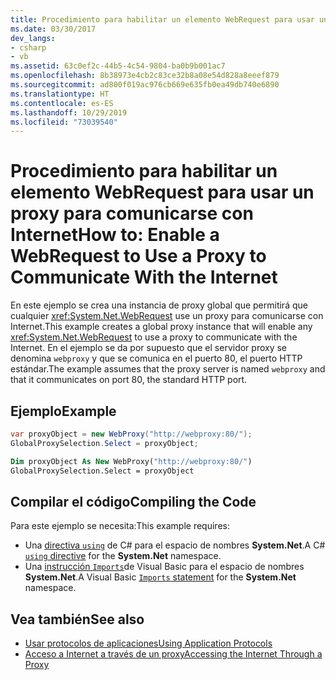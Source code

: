 ```yaml
---
title: Procedimiento para habilitar un elemento WebRequest para usar un proxy para comunicarse con Internet
ms.date: 03/30/2017
dev_langs:
- csharp
- vb
ms.assetid: 63c0ef2c-44b5-4c54-9804-ba0b9b001ac7
ms.openlocfilehash: 8b38973e4cb2c83ce32b8a08e54d828a8eeef879
ms.sourcegitcommit: ad800f019ac976cb669e635fb0ea49db740e6890
ms.translationtype: HT
ms.contentlocale: es-ES
ms.lasthandoff: 10/29/2019
ms.locfileid: "73039540"
---
```

# <a name="how-to-enable-a-webrequest-to-use-a-proxy-to-communicate-with-the-internet"></a><span data-ttu-id="71147-102">Procedimiento para habilitar un elemento WebRequest para usar un proxy para comunicarse con Internet</span><span class="sxs-lookup"><span data-stu-id="71147-102">How to: Enable a WebRequest to Use a Proxy to Communicate With the Internet</span></span>

<span data-ttu-id="71147-103">En este ejemplo se crea una instancia de proxy global que permitirá que cualquier <xref:System.Net.WebRequest> use un proxy para comunicarse con Internet.</span><span class="sxs-lookup"><span data-stu-id="71147-103">This example creates a global proxy instance that will enable any <xref:System.Net.WebRequest> to use a proxy to communicate with the Internet.</span></span> <span data-ttu-id="71147-104">En el ejemplo se da por supuesto que el servidor proxy se denomina `webproxy` y que se comunica en el puerto 80, el puerto HTTP estándar.</span><span class="sxs-lookup"><span data-stu-id="71147-104">The example assumes that the proxy server is named `webproxy` and that it communicates on port 80, the standard HTTP port.</span></span>

## <a name="example"></a><span data-ttu-id="71147-105">Ejemplo</span><span class="sxs-lookup"><span data-stu-id="71147-105">Example</span></span>

```csharp
var proxyObject = new WebProxy("http://webproxy:80/");
GlobalProxySelection.Select = proxyObject;
```

```vb
Dim proxyObject As New WebProxy("http://webproxy:80/")
GlobalProxySelection.Select = proxyObject
```

## <a name="compiling-the-code"></a><span data-ttu-id="71147-106">Compilar el código</span><span class="sxs-lookup"><span data-stu-id="71147-106">Compiling the Code</span></span>

<span data-ttu-id="71147-107">Para este ejemplo se necesita:</span><span class="sxs-lookup"><span data-stu-id="71147-107">This example requires:</span></span>

- <span data-ttu-id="71147-108">Una [directiva `using`](../../csharp/language-reference/keywords/using-directive.md) de C# para el espacio de nombres **System.Net**.</span><span class="sxs-lookup"><span data-stu-id="71147-108">A C# [`using` directive](../../csharp/language-reference/keywords/using-directive.md) for the **System.Net** namespace.</span></span>
- <span data-ttu-id="71147-109">Una [instrucción `Imports`](../../visual-basic/language-reference/statements/imports-statement-net-namespace-and-type.md)de Visual Basic para el espacio de nombres **System.Net**.</span><span class="sxs-lookup"><span data-stu-id="71147-109">A Visual Basic [`Imports` statement](../../visual-basic/language-reference/statements/imports-statement-net-namespace-and-type.md) for the **System.Net** namespace.</span></span>

## <a name="see-also"></a><span data-ttu-id="71147-110">Vea también</span><span class="sxs-lookup"><span data-stu-id="71147-110">See also</span></span>

- [<span data-ttu-id="71147-111">Usar protocolos de aplicaciones</span><span class="sxs-lookup"><span data-stu-id="71147-111">Using Application Protocols</span></span>](using-application-protocols.md)
- [<span data-ttu-id="71147-112">Acceso a Internet a través de un proxy</span><span class="sxs-lookup"><span data-stu-id="71147-112">Accessing the Internet Through a Proxy</span></span>](accessing-the-internet-through-a-proxy.md)

